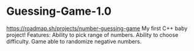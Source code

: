 # Guessing-Game-1.0
https://roadmap.sh/projects/number-guessing-game
My first C++ baby project!
Features:
    Ability to pick range of numbers.
    Ability to choose difficulty.
    Game able to randomize negative numbers.
